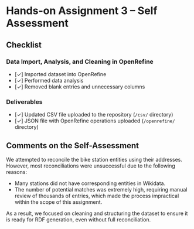 # Hands-on Assignment 3 – Self Assessment

## Checklist

### Data Import, Analysis, and Cleaning in OpenRefine
- [✓] Imported dataset into OpenRefine  
- [✓] Performed data analysis  
- [✓] Removed blank entries and unnecessary columns  

### Deliverables
- [✓] Updated CSV file uploaded to the repository (`/csv/` directory)  
- [✓] JSON file with OpenRefine operations uploaded (`/openrefine/` directory)  

## Comments on the Self-Assessment

We attempted to reconcile the bike station entities using their addresses. However, most reconciliations were unsuccessful due to the following reasons:

- Many stations did not have corresponding entities in Wikidata.  
- The number of potential matches was extremely high, requiring manual review of thousands of entries, which made the process impractical within the scope of this assignment.

As a result, we focused on cleaning and structuring the dataset to ensure it is ready for RDF generation, even without full reconciliation.
